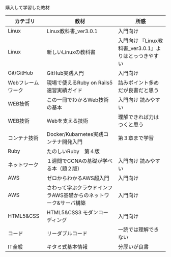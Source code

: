 購入して学習した教材

| カテゴリ | 教材 | 所感 |
| ------------- | ------------- | ------------- |
| Linux | Linux教科書_ver3.0.1 | 入門向け |
| Linux | 新しいLinuxの教科書 | 入門向け 『Linux教科書_ver3.0.1』よりはとっつきやすい |
| Git/GitHub | GitHub実践入門 | 入門向け |
| Webフレームワーク | 現場で使えるRuby on Rails5 速習実績ガイド | 詰みポイント多めだが良書だと思う |
| WEB技術 | この一冊でわかるWeb技術の基本 | 入門向け 読みやすい |
| WEB技術 | Webを支える技術 | 理解できれば力はつくと思う |
| コンテナ技術 | Docker/Kubarnetes実践コンテナ開発入門 | 第３章まで学習 |
| Ruby | たのしいRuby　第４版 |  |
| ネットワーク | １週間でCCNAの基礎が学べる本（題２版） | 入門向け 読みやすい |
| AWS | ゼロからわかるAWS超入門 | 入門向け |
| AWS | さわって学ぶクラウドインフラAWS基礎からのネットワーク&サーバ構築 | 入門向け |
| HTML5&CSS | HTML5&CSS3 モダンコーディング | 入門向け |
| コード | リーダブルコード | 一読では理解できない |
| IT全般 | キタミ式基本情報 | 分厚いが良書 |
